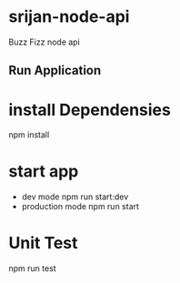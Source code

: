 # srijan-node-api
Buzz Fizz node api

## Run Application

# install Dependensies 
   npm install
# start app
   - dev mode
      npm run start:dev
   - production mode
      npm run start
      
# Unit Test
   
   npm run test

